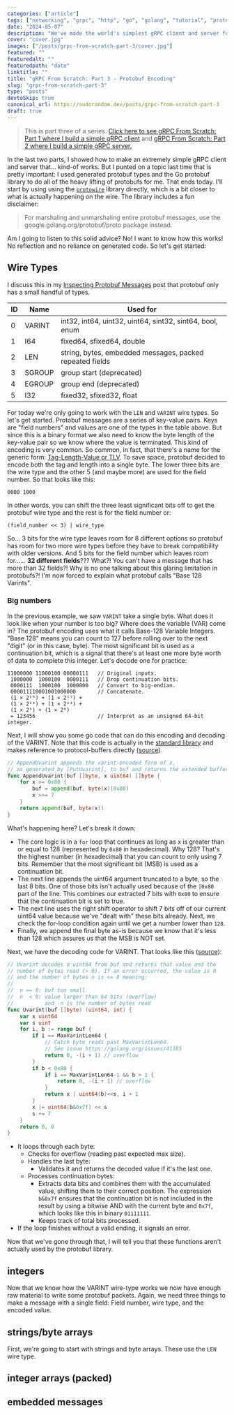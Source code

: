 ```yaml
---
categories: ["article"]
tags: ["networking", "grpc", "http", "go", "golang", "tutorial", "protobuf", "connectrpc"]
date: "2024-05-07"
description: "We've made the world's simplest gRPC client and server for unary RPCs. Now let's tackle ~protobuf encoding~."
cover: "cover.jpg"
images: ["/posts/grpc-from-scratch-part-3/cover.jpg"]
featured: ""
featuredalt: ""
featuredpath: "date"
linktitle: ""
title: "gRPC From Scratch: Part 3 - Protobuf Encoding"
slug: "grpc-from-scratch-part-3"
type: "posts"
devtoSkip: true
canonical_url: https://sudorandom.dev/posts/grpc-from-scratch-part-3
draft: true
---
```


> This is part three of a series. [Click here to see gRPC From Scratch: Part 1 where I build a simple gRPC client](/posts/grpc-from-scratch/) and [gRPC From Scratch: Part 2 where I build a simple gRPC server.](/posts/grpc-from-scratch-part-2/)

In the last two parts, I showed how to make an extremely simple gRPC client and server that... kind-of works. But I punted on a topic last time that is pretty important: I used generated protobuf types and the Go protobuf library to do all of the heavy lifting of protobufs for me. That ends today. I'll start by using using the [`protowire`](https://pkg.go.dev/google.golang.org/protobuf/encoding/protowire) library directly, which is a bit closer to what is actually happening on the wire. The library includes a fun disclaimer:

> For marshaling and unmarshaling entire protobuf messages, use the google.golang.org/protobuf/proto package instead.

Am I going to listen to this solid advice? No! I want to know how this works! No reflection and no reliance on generated code. So let's get started:

## Wire Types
I discuss this in my [Inspecting Protobuf Messages](/posts/inspecting-protobuf-messages/) post that protobuf only has a small handful of types.

| ID | Name | Used for|
| ----------- | ------- | -------|
| 0 | VARINT | int32, int64, uint32, uint64, sint32, sint64, bool, enum |
| 1 | I64 | fixed64, sfixed64, double |
| 2 | LEN | string, bytes, embedded messages, packed repeated fields |
| 3 | SGROUP | group start (deprecated) |
| 4 | EGROUP | group end (deprecated) |
| 5 | I32 | fixed32, sfixed32, float |

For today we're only going to work with the `LEN` and `VARINT` wire types. So let's get started. Protobuf messages are a series of key-value pairs. Keys are "field numbers" and values are one of the types in the table above. But since this is a binary format we also need to know the byte length of the key-value pair so we know where the value is terminated. This kind of encoding is very common. So common, in fact, that there's a name for the generic form: [Tag-Length-Value or TLV](https://en.wikipedia.org/wiki/Type%E2%80%93length%E2%80%93value). To save space, protobuf decided to encode both the tag and length into a single byte. The lower three bits are the wire type and the other 5 (and maybe more) are used for the field number. So that looks like this:

```
0000 1000
```

In other words, you can shift the three least significant bits off to get the protobuf wire type and the rest is for the field number or:
```
(field_number << 3) | wire_type
```

So... 3 bits for the wire type leaves room for 8 different options so protobuf has room for two more wire types before they have to break compatibility with older versions. And 5 bits for the field number which leaves room for...... **32 different fields**??? What?! You can't have a message that has more than 32 fields?!  Why is no one talking about this glaring limitation in protobufs?! I'm now forced to explain what protobuf calls "Base 128 Varints".

### Big numbers
In the previous example, we saw `VARINT` take a single byte. What does it look like when your number is too big? Where does the variable (VAR) come in? The protobuf encoding uses what it calls Base-128 Variable Integers. "Base 128" means you can count to 127 before rolling over to the next "digit" (or in this case, byte). The most significant bit is used as a continuation bit, which is a signal that there's at least one more byte worth of data to complete this integer. Let's decode one for practice:

```
11000000 11000100 00000111   // Original inputs.
 1000000  1000100  0000111   // Drop continuation bits.
 0000111  1000100  1000000   // Convert to big-endian.
 000011110001001000000       // Concatenate.
 (1 × 2¹⁶) + (1 × 2¹⁵) +
 (1 × 2¹⁴) + (1 × 2¹³) +
 (1 × 2⁹) + (1 × 2⁶)
 = 123456                    // Interpret as an unsigned 64-bit integer.
```

Next, I will show you some go code that can do this encoding and decoding of the VARINT. Note that this code is actually in the [standard library](https://pkg.go.dev/encoding/binary) and makes reference to protocol-buffers directly ([source](https://github.com/golang/go/blob/go1.22.2/src/encoding/binary/varint.go#L39-L47)).

```go
// AppendUvarint appends the varint-encoded form of x,
// as generated by [PutUvarint], to buf and returns the extended buffer.
func AppendUvarint(buf []byte, x uint64) []byte {
	for x >= 0x80 {
		buf = append(buf, byte(x)|0x80)
		x >>= 7
	}
	return append(buf, byte(x))
}
```

What's happening here? Let's break it down:
- The core logic is in a `for` loop that continues as long as x is greater than or equal to 128 (represented by `0x80` in hexadecimal). Why 128? That's the highest number (in hexadecimal) that you can count to only using 7 bits. Remember that the most significant bit (MSB) is used as a continuation bit.
- The next line appends the uint64 argument truncated to a byte, so the last 8 bits. One of those bits isn't actually used because of the `|0x80` part of the line. This combines our extracted 7 bits with `0x80` to ensure that the continuation bit is set to true.
- The next line uses the right shift operator to shift 7 bits off of our current uint64 value because we've "dealt with" these bits already. Next, we check the for-loop condition again until we get a number lower than `128`.
- Finally, we append the final byte as-is because we know that it's less than 128 which assures us that the MSB is NOT set.

Next, we have the decoding code for VARINT. That looks like this ([source](https://github.com/golang/go/blob/go1.22.2/src/encoding/binary/varint.go#L69-L88)):

```go
// Uvarint decodes a uint64 from buf and returns that value and the
// number of bytes read (> 0). If an error occurred, the value is 0
// and the number of bytes n is <= 0 meaning:
//
//	n == 0: buf too small
//	n  < 0: value larger than 64 bits (overflow)
//	        and -n is the number of bytes read
func Uvarint(buf []byte) (uint64, int) {
	var x uint64
	var s uint
	for i, b := range buf {
		if i == MaxVarintLen64 {
			// Catch byte reads past MaxVarintLen64.
			// See issue https://golang.org/issues/41185
			return 0, -(i + 1) // overflow
		}
		if b < 0x80 {
			if i == MaxVarintLen64-1 && b > 1 {
				return 0, -(i + 1) // overflow
			}
			return x | uint64(b)<<s, i + 1
		}
		x |= uint64(b&0x7f) << s
		s += 7
	}
	return 0, 0
}
```
- It loops through each byte:
   - Checks for overflow (reading past expected max size).
   - Handles the last byte:
     - Validates it and returns the decoded value if it's the last one.
   - Processes continuation bytes:
     - Extracts data bits and combines them with the accumulated value, shifting them to their correct position. The expression `b&0x7f` ensures that the continuation bit is not included in the result by using a bitwise AND with the current byte and `0x7f`, which looks like this in binary `01111111`.
     - Keeps track of total bits processed.
- If the loop finishes without a valid ending, it signals an error.

Now that we've gone through that, I will tell you that these functions aren't actually used by the protobuf library.

## integers
Now that we know how the VARINT wire-type works we now have enough raw material to write some protobuf packets. Again, we need three things to make a message with a single field: Field number, wire type, and the encoded value.

## strings/byte arrays
First, we're going to start with strings and byte arrays. These use the `LEN` wire type.

## integer arrays (packed)

## embedded messages
